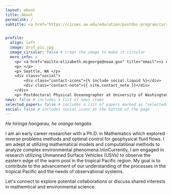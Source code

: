 ```yaml
---
layout: about
title: About
permalink: /
subtitle: <a href="https://cicoes.uw.edu/education/postdoc-program/current-postdoctoral-researchers/">University of Washington</a>, <a href="https://www.pmel.noaa.gov/ocs/people">NOAA Pacific Marine Environment Laboratory</a> 


profile:
  align: left
  image: prof_pic.jpg
  image_circular: false # crops the image to make it circular
  more_info: >
    <p> <a href="mailto:elizabeth.mcgeorge@noaa.gov" title="email"><i class="fa-solid fa-envelope"></i> elizabeth.mcgeorge@noaa.gov</a></p>
    <p> </p>
    <p> Seattle, WA </p>
    <div class="social">
        <div class="contact-icons">{% include social.liquid %}</div>
        <div class="contact-note">{{ site.contact_note }}</div>
    </div>
    <p> Postdoctoral Physical Oceanographer at University of Washington <br> PhD Mathematics at University of Canterbury</p>
news: false # includes a list of news items
selected_papers: false # includes a list of papers marked as "selected={true}"
social: false # includes social icons at the bottom of the page
---
```


<i>He hiringa hangarau, he oranga tangata.</i>

I am an early career researcher with a Ph.D. in Mathematics which explored inverse problems methods and optimal control for geophysical fluid flows. I am adept at utilizing mathematical models and computational methods to analyze complex environmental phenomena.\n\nCurrently, I am engaged in research utilizing Unmanned Surface Vehicles (USVs) to observe the eastern edge of the warm pool in the tropical Pacific region. My goal is to contribute to the advancement of our understanding of the processes in the tropical Pacific and the needs of observational systems.

Let's connect to explore potential collaborations or discuss shared interests in mathemtical and environmental science.
